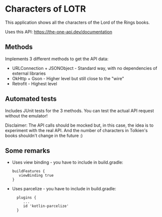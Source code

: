 # Characters of LOTR

This application shows all the characters of the Lord of the Rings books.

Uses this API: https://the-one-api.dev/documentation

## Methods

Implements 3 different methods to get the API data:

* URLConnection + JSONObject - Standard way, with no dependencies of external libraries
* OkHttp + Gson - Higher level but still close to the "wire"
* Retrofit - Highest level

## Automated tests

Includes JUnit tests for the 3 methods. You can test the actual API request without the emulator!

Disclaimer: The API calls should be mocked but, in this case, the idea is to 
experiment with the real API. And the number of characters in Tolkien's books shouldn't 
change in the future :)

## Some remarks

* Uses view binding - you have to include in build.gradle:

      buildFeatures {
         viewBinding true
      }

* Uses parcelize - you have to include in build.gradle:

        plugins {
           ...
           id 'kotlin-parcelize'
        }

